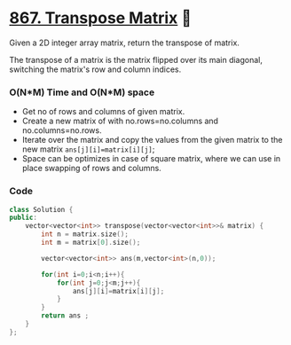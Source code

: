 # [867. Transpose Matrix](https://leetcode.com/problems/transpose-matrix/) 🌟

Given a 2D integer array matrix, return the transpose of matrix.

The transpose of a matrix is the matrix flipped over its main diagonal, switching the matrix's row and column indices.

### O(N\*M) Time and O(N\*M) space

- Get no of rows and columns of given matrix.
- Create a new matrix of with no.rows=no.columns and no.columns=no.rows.
- Iterate over the matrix and copy the values from the given matrix to the new matrix `ans[j][i]=matrix[i][j]`;
- Space can be optimizes in case of square matrix, where we can use in place swapping of rows and columns.

### Code

```cpp
class Solution {
public:
    vector<vector<int>> transpose(vector<vector<int>>& matrix) {
        int n = matrix.size();
        int m = matrix[0].size();

        vector<vector<int>> ans(m,vector<int>(n,0));

        for(int i=0;i<n;i++){
            for(int j=0;j<m;j++){
                ans[j][i]=matrix[i][j];
            }
        }
        return ans ;
    }
};
```
